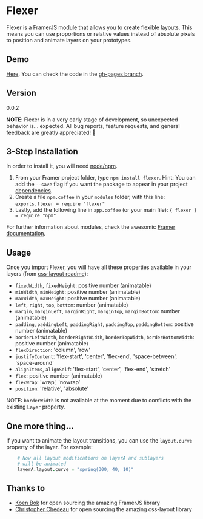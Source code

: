 # Flexer

Flexer is a FramerJS module that allows you to create flexible layouts. This means you can use proportions or relative values instead of absolute pixels to position and animate layers on your prototypes.

## Demo

[Here](http://jchavarri.github.io/Flexer/). You can check the code in the [gh-pages branch](https://github.com/jchavarri/Flexer/tree/gh-pages). 

## Version 

0.0.2

**NOTE**: Flexer is in a very early stage of development, so unexpected behavior is... expected. All bug reports, feature requests, and general feedback are greatly appreciated! 👊

## 3-Step Installation

In order to install it, you will need [node/npm](https://nodejs.org/en/download/).

1. From your Framer project folder, type `npm install flexer`. Hint: You can add the `--save` flag if you want the package to appear in your project [dependencies](https://docs.npmjs.com/cli/install).
2. Create a file `npm.coffee` in your `modules` folder, with this line: `exports.flexer = require "flexer"`
3. Lastly, add the following line in `app.coffee` (or your main file): `{ flexer } = require "npm"`

For further information about modules, check the awesomic [Framer documentation](http://framerjs.com/docs/#modules.modules).

## Usage

Once you import Flexer, you will have all these properties available in your layers (from [css-layout readme](https://github.com/facebook/css-layout)):

- `fixedWidth`, `fixedHeight`: positive number (animatable)
- `minWidth`, `minHeight`: positive number (animatable)
- `maxWidth`, `maxHeight`: positive number (animatable)
- `left`, `right`, `top`, `bottom`: number (animatable)
- `margin`, `marginLeft`, `marginRight`, `marginTop`, `marginBottom`: number (animatable)
- `padding`, `paddingLeft`, `paddingRight`, `paddingTop`, `paddingBottom`: positive number (animatable)
- `borderLeftWidth`, `borderRightWidth`, `borderTopWidth`, `borderBottomWidth`: positive number (animatable)
- `flexDirection`: 'column', 'row'
- `justifyContent`: 'flex-start', 'center', 'flex-end', 'space-between', 'space-around'
- `alignItems`, `alignSelf`: 'flex-start', 'center', 'flex-end', 'stretch'
- `flex`: positive number (animatable)
- `flexWrap`: 'wrap', 'nowrap'
- `position`: 'relative', 'absolute'

NOTE: `borderWidth` is not available at the moment due to conflicts with the existing `Layer` property.

## One more thing...

If you want to animate the layout transitions, you can use the `layout.curve` property of the layer. For example:

```coffeescript
	# Now all layout modifications on layerA and sublayers 
	# will be animated
	layerA.layout.curve = "spring(300, 40, 10)"
```

## Thanks to

- [Koen Bok](http://github.com/koenbok) for open sourcing the amazing FramerJS library
- [Christopher Chedeau](https://github.com/vjeux) for open sourcing the amazing css-layout library
